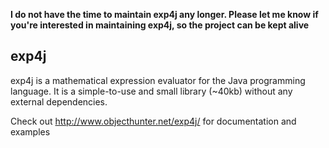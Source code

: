 **I do not have the time to maintain exp4j any longer. Please let me know if you're interested in maintaining exp4j, so the project can be kept alive**

exp4j
-----
exp4j is a mathematical expression evaluator for the Java programming language. It is a simple-to-use and small library (~40kb) without any external dependencies.

Check out http://www.objecthunter.net/exp4j/ for documentation and examples
